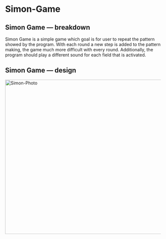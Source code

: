 
# Simon-Game

<h2>Simon Game — breakdown</h2>

<p>Simon Game is a simple game which goal is for user to repeat the pattern showed by the program. With each round a new step is added to the pattern making, the game much more difficult with every round. Additionally, the program should play a different sound for each field that is activated. </p>

<h2>Simon Game — design</h2>


<img src="https://user-images.githubusercontent.com/19628705/56182300-5a9e5500-5fc6-11e9-9014-a54a6e84fcdd.gif" alt="Simon-Photo" width="600" height="500">
